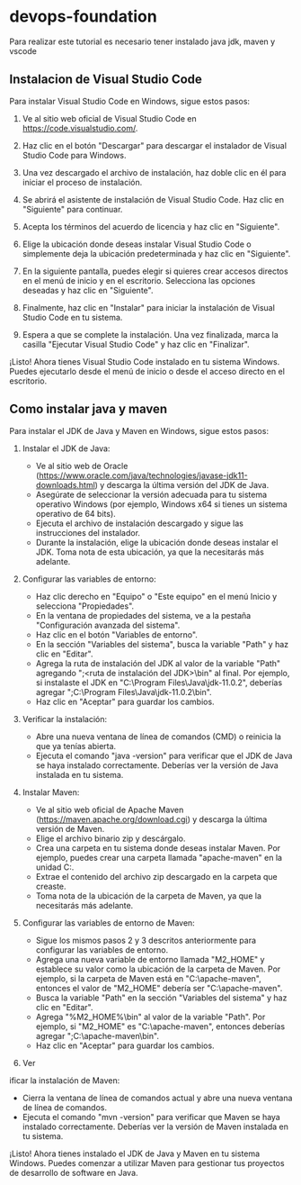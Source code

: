 # devops-foundation


Para realizar este tutorial es necesario tener instalado java jdk, maven y vscode

## Instalacion de Visual Studio Code

Para instalar Visual Studio Code en Windows, sigue estos pasos:

1. Ve al sitio web oficial de Visual Studio Code en https://code.visualstudio.com/.

2. Haz clic en el botón "Descargar" para descargar el instalador de Visual Studio Code para Windows.

3. Una vez descargado el archivo de instalación, haz doble clic en él para iniciar el proceso de instalación.

4. Se abrirá el asistente de instalación de Visual Studio Code. Haz clic en "Siguiente" para continuar.

5. Acepta los términos del acuerdo de licencia y haz clic en "Siguiente".

6. Elige la ubicación donde deseas instalar Visual Studio Code o simplemente deja la ubicación predeterminada y haz clic en "Siguiente".

7. En la siguiente pantalla, puedes elegir si quieres crear accesos directos en el menú de inicio y en el escritorio. Selecciona las opciones deseadas y haz clic en "Siguiente".

8. Finalmente, haz clic en "Instalar" para iniciar la instalación de Visual Studio Code en tu sistema.

9. Espera a que se complete la instalación. Una vez finalizada, marca la casilla "Ejecutar Visual Studio Code" y haz clic en "Finalizar".

¡Listo! Ahora tienes Visual Studio Code instalado en tu sistema Windows. Puedes ejecutarlo desde el menú de inicio o desde el acceso directo en el escritorio.


## Como instalar java y maven

Para instalar el JDK de Java y Maven en Windows, sigue estos pasos:

1. Instalar el JDK de Java:
   - Ve al sitio web de Oracle (https://www.oracle.com/java/technologies/javase-jdk11-downloads.html) y descarga la última versión del JDK de Java.
   - Asegúrate de seleccionar la versión adecuada para tu sistema operativo Windows (por ejemplo, Windows x64 si tienes un sistema operativo de 64 bits).
   - Ejecuta el archivo de instalación descargado y sigue las instrucciones del instalador.
   - Durante la instalación, elige la ubicación donde deseas instalar el JDK. Toma nota de esta ubicación, ya que la necesitarás más adelante.

2. Configurar las variables de entorno:
   - Haz clic derecho en "Equipo" o "Este equipo" en el menú Inicio y selecciona "Propiedades".
   - En la ventana de propiedades del sistema, ve a la pestaña "Configuración avanzada del sistema".
   - Haz clic en el botón "Variables de entorno".
   - En la sección "Variables del sistema", busca la variable "Path" y haz clic en "Editar".
   - Agrega la ruta de instalación del JDK al valor de la variable "Path" agregando ";<ruta de instalación del JDK>\bin" al final. Por ejemplo, si instalaste el JDK en "C:\Program Files\Java\jdk-11.0.2", deberías agregar ";C:\Program Files\Java\jdk-11.0.2\bin".
   - Haz clic en "Aceptar" para guardar los cambios.

3. Verificar la instalación:
   - Abre una nueva ventana de línea de comandos (CMD) o reinicia la que ya tenías abierta.
   - Ejecuta el comando "java -version" para verificar que el JDK de Java se haya instalado correctamente. Deberías ver la versión de Java instalada en tu sistema.

4. Instalar Maven:
   - Ve al sitio web oficial de Apache Maven (https://maven.apache.org/download.cgi) y descarga la última versión de Maven.
   - Elige el archivo binario zip y descárgalo.
   - Crea una carpeta en tu sistema donde deseas instalar Maven. Por ejemplo, puedes crear una carpeta llamada "apache-maven" en la unidad C:.
   - Extrae el contenido del archivo zip descargado en la carpeta que creaste.
   - Toma nota de la ubicación de la carpeta de Maven, ya que la necesitarás más adelante.

5. Configurar las variables de entorno de Maven:
   - Sigue los mismos pasos 2 y 3 descritos anteriormente para configurar las variables de entorno.
   - Agrega una nueva variable de entorno llamada "M2_HOME" y establece su valor como la ubicación de la carpeta de Maven. Por ejemplo, si la carpeta de Maven está en "C:\apache-maven", entonces el valor de "M2_HOME" debería ser "C:\apache-maven".
   - Busca la variable "Path" en la sección "Variables del sistema" y haz clic en "Editar".
   - Agrega "%M2_HOME%\bin" al valor de la variable "Path". Por ejemplo, si "M2_HOME" es "C:\apache-maven", entonces deberías agregar ";C:\apache-maven\bin".
   - Haz clic en "Aceptar" para guardar los cambios.

6. Ver

ificar la instalación de Maven:
   - Cierra la ventana de línea de comandos actual y abre una nueva ventana de línea de comandos.
   - Ejecuta el comando "mvn -version" para verificar que Maven se haya instalado correctamente. Deberías ver la versión de Maven instalada en tu sistema.

¡Listo! Ahora tienes instalado el JDK de Java y Maven en tu sistema Windows. Puedes comenzar a utilizar Maven para gestionar tus proyectos de desarrollo de software en Java.